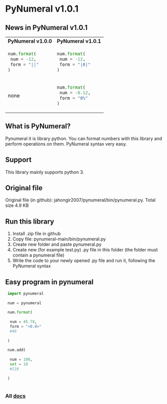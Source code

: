# PyNumeral v1.0.1
## News in PyNumeral v1.0.1
<table>
 <tr>
  <td><b>PyNumeral v1.0.0</b></td>
  <td><b>PyNumeral v1.0.1</b></td>
 </tr>
  <tr>
  <td>
   
   ```python
   num.format(
    num = -12,
    form = "||"
   )
   ```
   </td>
    <td>
   
   ```python
   num.format(
    num = -12,
    form = "|0|"
   )
   ```
   </td>
   </tr>
 <tr>
     <td>
    none
   </td>
    <td>
   
   ```python
   num.format(
    num = -0.12,
    form = "0%"
   )
   ```
   </td>
 </tr>
</table>
  
## What is PyNumeral? 
Pynumeral it is library python. You can format numbers with this library and perform operations on them. PyNumeral syntax very easy.
## Support
This library mainly supports python 3.
## Original file
Original file (in github): jahongir2007/pynumeral/bin/pynumeral.py. Total size 4.9 KB
## Run this library
1. Install .zip file in github
2. Copy file: pynumeral-main/bin/pynumeral.py
3. Create new folder and paste pynumeral.py
4. Create new (for example test.py) .py file in this folder (the folder must contain a pynumeral file)
5. Write the code to your newly opened .py file and run it, following the PyNumeral syntax
## Easy program in pynumeral
```python
 import pynumeral
 
 num = pynumeral
 
 num.format(
 
  num = 45.78,
  form = "<0.0>"
  #46
  
 )
 
 num.add(
 
  num = 100,
  set = 10
  #110
  
 )
 
```
### All [docs](https://jahongir2007.github.io/pynumeral/)
